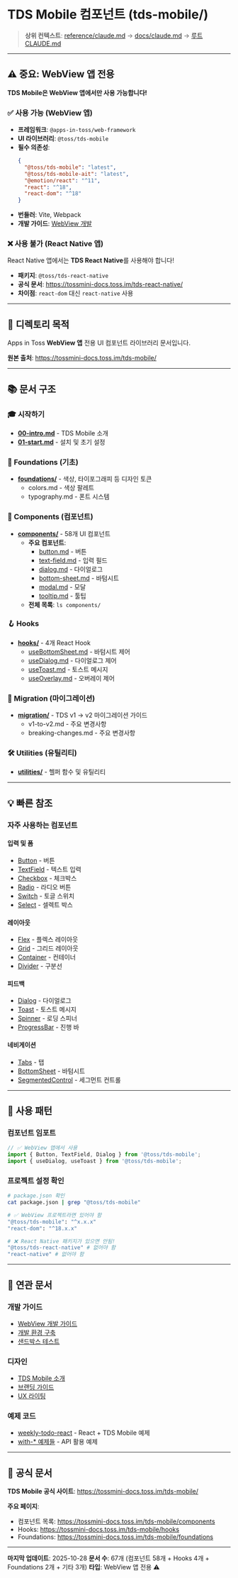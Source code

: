 # TDS Mobile 컴포넌트 (tds-mobile/)

> **상위 컨텍스트**: [reference/claude.md](../claude.md) → [docs/claude.md](../../claude.md) → [루트 CLAUDE.md](../../../CLAUDE.md)

---

## ⚠️ 중요: WebView 앱 전용

**TDS Mobile은 WebView 앱에서만 사용 가능합니다!**

### ✅ 사용 가능 (WebView 앱)
- **프레임워크**: `@apps-in-toss/web-framework`
- **UI 라이브러리**: `@toss/tds-mobile`
- **필수 의존성**:
  ```json
  {
    "@toss/tds-mobile": "latest",
    "@toss/tds-mobile-ait": "latest",
    "@emotion/react": "^11",
    "react": "^18",
    "react-dom": "^18"
  }
  ```
- **번들러**: Vite, Webpack
- **개발 가이드**: [WebView 개발](../../04-development/06-webview.md)

### ❌ 사용 불가 (React Native 앱)
React Native 앱에서는 **TDS React Native**를 사용해야 합니다!
- **패키지**: `@toss/tds-react-native`
- **공식 문서**: https://tossmini-docs.toss.im/tds-react-native/
- **차이점**: `react-dom` 대신 `react-native` 사용

---

## 📌 디렉토리 목적

Apps in Toss **WebView 앱** 전용 UI 컴포넌트 라이브러리 문서입니다.

**원본 출처**: https://tossmini-docs.toss.im/tds-mobile/

---

## 📚 문서 구조

### 🎓 시작하기
- **[00-intro.md](00-intro.md)** - TDS Mobile 소개
- **[01-start.md](01-start.md)** - 설치 및 초기 설정

### 🎨 Foundations (기초)
- **[foundations/](foundations/)** - 색상, 타이포그래피 등 디자인 토큰
  - colors.md - 색상 팔레트
  - typography.md - 폰트 시스템

### 🧩 Components (컴포넌트)
- **[components/](components/)** - 58개 UI 컴포넌트
  - **주요 컴포넌트**:
    - [button.md](components/button.md) - 버튼
    - [text-field.md](components/text-field.md) - 입력 필드
    - [dialog.md](components/dialog.md) - 다이얼로그
    - [bottom-sheet.md](components/bottom-sheet.md) - 바텀시트
    - [modal.md](components/modal.md) - 모달
    - [tooltip.md](components/tooltip.md) - 툴팁
  - **전체 목록**: `ls components/`

### 🪝 Hooks
- **[hooks/](hooks/)** - 4개 React Hook
  - [useBottomSheet.md](hooks/useBottomSheet.md) - 바텀시트 제어
  - [useDialog.md](hooks/useDialog.md) - 다이얼로그 제어
  - [useToast.md](hooks/useToast.md) - 토스트 메시지
  - [useOverlay.md](hooks/useOverlay.md) - 오버레이 제어

### 🔄 Migration (마이그레이션)
- **[migration/](migration/)** - TDS v1 → v2 마이그레이션 가이드
  - v1-to-v2.md - 주요 변경사항
  - breaking-changes.md - 주요 변경사항

### 🛠️ Utilities (유틸리티)
- **[utilities/](utilities/)** - 헬퍼 함수 및 유틸리티

---

## 💡 빠른 참조

### 자주 사용하는 컴포넌트

#### 입력 및 폼
- [Button](components/button.md) - 버튼
- [TextField](components/text-field.md) - 텍스트 입력
- [Checkbox](components/checkbox.md) - 체크박스
- [Radio](components/radio.md) - 라디오 버튼
- [Switch](components/switch.md) - 토글 스위치
- [Select](components/select.md) - 셀렉트 박스

#### 레이아웃
- [Flex](components/flex.md) - 플렉스 레이아웃
- [Grid](components/grid.md) - 그리드 레이아웃
- [Container](components/container.md) - 컨테이너
- [Divider](components/divider.md) - 구분선

#### 피드백
- [Dialog](components/dialog.md) - 다이얼로그
- [Toast](hooks/useToast.md) - 토스트 메시지
- [Spinner](components/spinner.md) - 로딩 스피너
- [ProgressBar](components/progress-bar.md) - 진행 바

#### 네비게이션
- [Tabs](components/tabs.md) - 탭
- [BottomSheet](components/bottom-sheet.md) - 바텀시트
- [SegmentedControl](components/segmented-control.md) - 세그먼트 컨트롤

---

## 🎯 사용 패턴

### 컴포넌트 임포트
```typescript
// ✅ WebView 앱에서 사용
import { Button, TextField, Dialog } from '@toss/tds-mobile';
import { useDialog, useToast } from '@toss/tds-mobile';
```

### 프로젝트 설정 확인
```bash
# package.json 확인
cat package.json | grep "@toss/tds-mobile"

# ✅ WebView 프로젝트라면 있어야 함
"@toss/tds-mobile": "^x.x.x"
"react-dom": "^18.x.x"

# ❌ React Native 패키지가 있으면 안됨!
"@toss/tds-react-native" # 없어야 함
"react-native" # 없어야 함
```

---

## 🔗 연관 문서

### 개발 가이드
- [WebView 개발 가이드](../../04-development/06-webview.md)
- [개발 환경 구축](../../04-development/02-prepare.md)
- [샌드박스 테스트](../../04-development/08-sandbox.md)

### 디자인
- [TDS Mobile 소개](../../03-design/07-tds-mobile.md)
- [브랜딩 가이드](../../03-design/01-miniapp-branding-guide.md)
- [UX 라이팅](../../03-design/03-ux-writing.md)

### 예제 코드
- [weekly-todo-react](../../../example/weekly-todo-react/) - React + TDS Mobile 예제
- [with-* 예제들](../../../example/) - API 활용 예제

---

## 📖 공식 문서

**TDS Mobile 공식 사이트**: https://tossmini-docs.toss.im/tds-mobile/

**주요 페이지**:
- 컴포넌트 목록: https://tossmini-docs.toss.im/tds-mobile/components
- Hooks: https://tossmini-docs.toss.im/tds-mobile/hooks
- Foundations: https://tossmini-docs.toss.im/tds-mobile/foundations

---

**마지막 업데이트**: 2025-10-28
**문서 수**: 67개 (컴포넌트 58개 + Hooks 4개 + Foundations 2개 + 기타 3개)
**타입**: WebView 앱 전용 ⚠️
